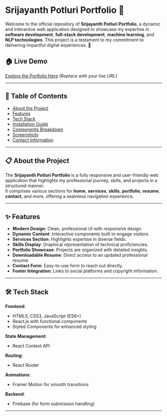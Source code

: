 # Srijayanth Potluri Portfolio 🌟  

Welcome to the official repository of **Srijayanth Potluri Portfolio**, a dynamic and interactive web application designed to showcase my expertise in **software development**, **full-stack development**, **machine learning**, and **NLP technologies**. This project is a testament to my commitment to delivering impactful digital experiences. 🚀  

## 🏠 Live Demo  
[Explore the Portfolio Here](#) *(Replace with your live URL)*  

---

## 📖 Table of Contents  
- [About the Project](#about-the-project)  
- [Features](#features)  
- [Tech Stack](#tech-stack)  
- [Installation Guide](#installation-guide)  
- [Components Breakdown](#components-breakdown)  
- [Screenshots](#screenshots)  
- [Contact Information](#contact-information)  

---

## 📋 About the Project  
The **Srijayanth Potluri Portfolio** is a fully responsive and user-friendly web application that highlights my professional journey, skills, and projects in a structured manner.  
It comprises various sections for **home**, **services**, **skills**, **portfolio**, **resume**, **contact**, and more, offering a seamless navigation experience.  

---

## ✨ Features  
- **Modern Design**: Clean, professional UI with responsive design.  
- **Dynamic Content**: Interactive components built to engage visitors.  
- **Services Section**: Highlights expertise in diverse fields.  
- **Skills Display**: Graphical representation of technical proficiencies.  
- **Portfolio Showcase**: Projects are organized with detailed insights.  
- **Downloadable Resume**: Direct access to an updated professional resume.  
- **Contact Form**: Easy-to-use form to reach out directly.  
- **Footer Integration**: Links to social platforms and copyright information.  

---

## 🛠️ Tech Stack  

**Frontend**:  
- HTML5, CSS3, JavaScript (ES6+)  
- React.js with functional components  
- Styled Components for enhanced styling  

**State Management**:  
- React Context API  

**Routing**:  
- React Router  

**Animations**:  
- Framer Motion for smooth transitions  

**Backend**:  
- Firebase (for form submission handling)  

---
